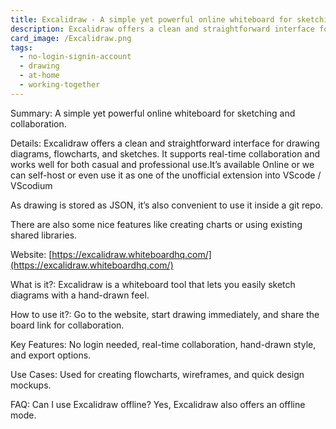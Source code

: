 ```yaml
---
title: Excalidraw - A simple yet powerful online whiteboard for sketching and collaboration.
description: Excalidraw offers a clean and straightforward interface for drawing diagrams, flowcharts, and sketches. It supports real-time collaboration and works well for both casual and professional use.
card_image: /Excalidraw.png
tags:
  - no-login-signin-account
  - drawing
  - at-home
  - working-together
---
```


Summary: A simple yet powerful online whiteboard for sketching and collaboration.

Details: Excalidraw offers a clean and straightforward interface for drawing diagrams, flowcharts, and sketches. It supports real-time collaboration and works well for both casual and professional use.It’s available Online or we can self-host or even use it as one of the unofficial extension into VScode / VScodium

As drawing is stored as JSON, it’s also convenient to use it inside a git repo.

There are also some nice features like creating charts or using existing shared libraries.

Website: [https://excalidraw.whiteboardhq.com/](https://excalidraw.whiteboardhq.com/)

What is it?: Excalidraw is a whiteboard tool that lets you easily sketch diagrams with a hand-drawn feel.

How to use it?: Go to the website, start drawing immediately, and share the board link for collaboration.

Key Features: No login needed, real-time collaboration, hand-drawn style, and export options.

Use Cases: Used for creating flowcharts, wireframes, and quick design mockups.

FAQ: Can I use Excalidraw offline? Yes, Excalidraw also offers an offline mode.
